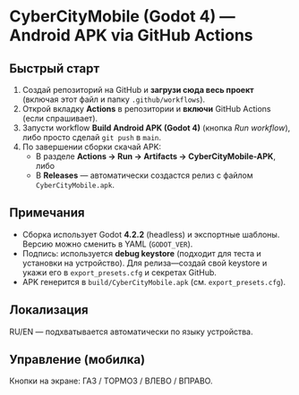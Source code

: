 # CyberCityMobile (Godot 4) — Android APK via GitHub Actions

## Быстрый старт
1. Создай репозиторий на GitHub и **загрузи сюда весь проект** (включая этот файл и папку `.github/workflows`).  
2. Открой вкладку **Actions** в репозитории и **включи** GitHub Actions (если спрашивает).  
3. Запусти workflow **Build Android APK (Godot 4)** (кнопка *Run workflow*), либо просто сделай `git push` в `main`.  
4. По завершении сборки скачай APK:
   - В разделе **Actions → Run → Artifacts → CyberCityMobile-APK**, либо
   - В **Releases** — автоматически создастся релиз с файлом `CyberCityMobile.apk`.

## Примечания
- Сборка использует Godot **4.2.2** (headless) и экспортные шаблоны. Версию можно сменить в YAML (`GODOT_VER`).  
- Подпись: используется **debug keystore** (подходит для теста и установки на устройство). Для релиза—создай свой keystore и укажи его в `export_presets.cfg` и секретах GitHub.  
- APK генерится в `build/CyberCityMobile.apk` (см. `export_presets.cfg`).

## Локализация
RU/EN — подхватывается автоматически по языку устройства.

## Управление (мобилка)
Кнопки на экране: ГАЗ / ТОРМОЗ / ВЛЕВО / ВПРАВО.

